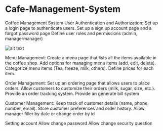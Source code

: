 # Cafe-Management-System
 Coffee Management System
User Authentication and Authorization:
Set up a login page to authenticate users.
Set up a  sign up account page and a forgot password page
Define user roles and permissions (admin, managermanager)

![alt text]([http://url/to/img.png](https://scontent.fdad1-2.fna.fbcdn.net/v/t39.30808-6/393316652_729575712538166_2070351091705084053_n.jpg?_nc_cat=102&ccb=1-7&_nc_sid=5f2048&_nc_ohc=cnWhMemjlnEAX8kJrAb&_nc_ht=scontent.fdad1-2.fna&oh=00_AfD3MAPgL7oepcSrGD5A81mwWKNTNNPbmgdBSJulBnzfAw&oe=65312637))


Menu Management:
Create a menu page that lists all the items available in the coffee shop.
Add options for managing menu items (add, edit, delete).
Categorize menu items (Tea, freeze, milk, others).
Define prices for each item.





	
Order Management:
Set up an ordering page that allows users to place orders.
Allow customers to customize their orders (milk, sugar, size, etc.).
Provide an order tracking system.
Provide an generate bill system





Customer Management:
Keep track of customer details (name, phone number, email).
Store customer preferences and order history.
Allow manager filler by date or change order by id










Setting account
Allow change password
Allow change security question

